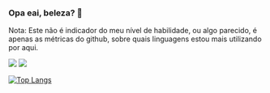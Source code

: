### Opa eai, beleza? 👋

Nota: Este não é indicador do meu nível de habilidade, ou algo parecido, é apenas as métricas do github, sobre quais linguagens estou mais utilizando por aqui.

<a href="https://github.com/GeronimoOlanda"><img src="https://img.shields.io/badge/github-%23100000.svg?&style=for-the-badge&logo=github&logoColor=white" /><a/>
<a href="https://www.linkedin.com/in/geronimo-olanda-9a6a4313a/"><img src="https://img.shields.io/badge/linkedin-%230077B5.svg?&style=for-the-badge&logo=linkedin&logoColor=white" /></a>

[![Top Langs](https://github-readme-stats.vercel.app/api/top-langs/?username=GeronimoOlanda&layout=compact)](https://github.com/GeronimoOlanda/github-readme-stats)

